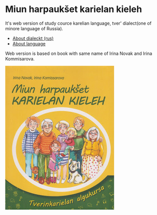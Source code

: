 # Miun harpaukšet karielan kieleh

It's web version of study cource karelian language, tver' dialect(one of minore language of Russia).

* [About dialeckt (rus)](  https://ru.wikipedia.org/wiki/%D0%A2%D0%B2%D0%B5%D1%80%D1%81%D0%BA%D0%BE%D0%B9_%D0%B4%D0%B8%D0%B0%D0%BB%D0%B5%D0%BA%D1%82_%D0%BA%D0%B0%D1%80%D0%B5%D0%BB%D1%8C%D1%81%D0%BA%D0%BE%D0%B3%D0%BE_%D1%8F%D0%B7%D1%8B%D0%BA%D0%B0)
* [About language](https://en.wikipedia.org/wiki/Karelian_language)

Web version is based on book with  same name of Irina Novak and Irina Kommisarova.

![Original book front](https://raw.githubusercontent.com/Fedoto4kin/Miun_harpaukset/master/static/img/book.jpg)
